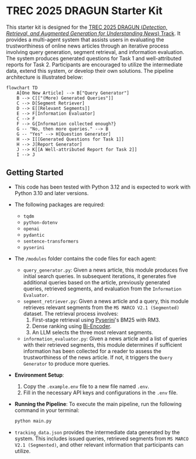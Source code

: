 # TREC 2025 DRAGUN Starter Kit

This starter kit is designed for the [TREC 2025 DRAGUN (*Detection, Retrieval, and Augmented Generation for Understanding News*) Track](https://trec-dragun.github.io/). It provides a multi-agent system that assists users in evaluating the trustworthiness of online news articles through an iterative process involving query generation, segment retrieval, and information evaluation. The system produces generated questions for Task 1 and well-attributed reports for Task 2. Participants are encouraged to utilize the intermediate data, extend this system, or develop their own solutions. The pipeline architecture is illustrated below:

```mermaid
flowchart TD
    A[One New Article] --> B["Query Generator"]
    B --> C[["(More) Generated Queries"]]
    C --> D[Segment Retriever]
    D --> E[[Relevant Segments]]
    E --> F[Information Evaluator]
    C --> F
    F --> G{Information collected enough?}
    G -- "No, then more queries." --> B
    G -- "Yes" --> H[Question Generator]
    H --> I[[Generated Questions for Task 1]]
    H --> J[Report Generator]
    J --> K[[A Well-attributed Report for Task 2]]
    I --> J
```

## Getting Started

- This code has been tested with Python 3.12 and is expected to work with Python 3.10 and later versions.
- The following packages are required:
    - `tqdm`
    - `python-dotenv`
    - `openai`
    - `pydantic`
    - `sentence-transformers`
    - `pyserini`

- The `/modules` folder contains the code files for each agent:
    - `query_generator.py`: Given a news article, this module produces five initial search queries. In subsequent iterations, it generates five additional queries based on the article, previously generated queries, retrieved segments, and evaluation from the `Information Evaluator`.
    - `segment_retriever.py`: Given a news article and a query, this module retrieves relevant segments from the `MS MARCO V2.1 (Segmented)` dataset. The retrieval process involves:
        1. First-stage retrieval using [Pyserini](http://pyserini.io/)'s BM25 with RM3.
        2. Dense ranking using [Bi-Encoder](https://sbert.net/examples/sentence_transformer/applications/retrieve_rerank/README.html).
        3. An LLM selects the three most relevant segments.
    - `information_evaluator.py`: Given a news article and a list of queries with their retrieved segments, this module determines if sufficient information has been collected for a reader to assess the trustworthiness of the news article. If not, it triggers the `Query Generator` to produce more queries.

- **Environment Setup**:
    1. Copy the `.example.env` file to a new file named `.env`.
    2. Fill in the necessary API keys and configurations in the `.env` file.

- **Running the Pipeline**:
   To execute the main pipeline, run the following command in your terminal:
   ```bash
   python main.py
   ```

- `tracking_data.json` provides the intermediate data generated by the system. This includes issued queries, retrieved segments from `MS MARCO V2.1 (Segmented)`, and other relevant information that participants can utilize.
